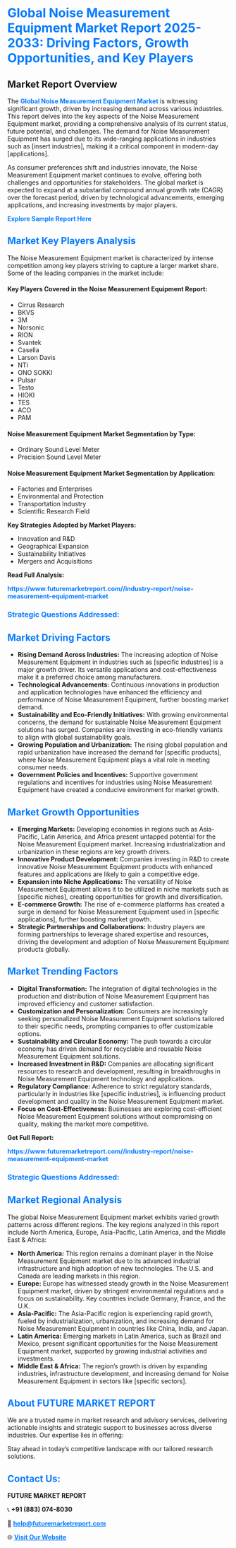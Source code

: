 <h1 style="color: #007BFF;">Global Noise Measurement Equipment Market Report 2025-2033: Driving Factors, Growth Opportunities, and Key Players</h1>

<section id="overview">
<h2>Market Report Overview</h2>
<p>The <a href="https://www.futuremarketreport.com//industry-report/noise-measurement-equipment-market" style="color: #007BFF; text-decoration: none;"><strong>Global Noise Measurement Equipment Market</strong></a> is witnessing significant growth, driven by increasing demand across various industries. This report delves into the key aspects of the Noise Measurement Equipment market, providing a comprehensive analysis of its current status, future potential, and challenges. The demand for Noise Measurement Equipment has surged due to its wide-ranging applications in industries such as [insert industries], making it a critical component in modern-day [applications].</p>
<p>As consumer preferences shift and industries innovate, the Noise Measurement Equipment market continues to evolve, offering both challenges and opportunities for stakeholders. The global market is expected to expand at a substantial compound annual growth rate (CAGR) over the forecast period, driven by technological advancements, emerging applications, and increasing investments by major players.</p>
</section>

<section id="overview">
<p><a href="https://www.futuremarketreport.com//request-sample/reportId=92220" style="color: #007BFF; text-decoration: none;"><strong>Explore Sample Report Here</strong></a></p>
</section>

<section id="key-players">
<h2 style="color: #007BFF;">Market Key Players Analysis</h2>
<p>The Noise Measurement Equipment market is characterized by intense competition among key players striving to capture a larger market share. Some of the leading companies in the market include:</p>
<h4>Key Players Covered in the Noise Measurement Equipment Report:</h4>
<ul><li>Cirrus Research</li><li>BKVS</li><li>3M</li><li>Norsonic</li><li>RION</li><li>Svantek</li><li>Casella</li><li>Larson Davis</li><li>NTi</li><li>ONO SOKKI</li><li>Pulsar</li><li>Testo</li><li>HIOKI</li><li>TES</li><li>ACO</li><li>PAM</li></ul>
<h4>Noise Measurement Equipment Market Segmentation by Type:</h4>
<ul><li>Ordinary Sound Level Meter</li><li>Precision Sound Level Meter</li></ul>

<h4>Noise Measurement Equipment Market Segmentation by Application:</h4>
<ul><li>Factories and Enterprises</li><li>Environmental and Protection</li><li>Transportation Industry</li><li>Scientific Research Field</li></ul>
<p><strong>Key Strategies Adopted by Market Players:</strong></p>
<ul>
<li>Innovation and R&D</li>
<li>Geographical Expansion</li>
<li>Sustainability Initiatives</li>
<li>Mergers and Acquisitions</li>
</ul>
</section>

<section>
<p><strong>Read Full Analysis: </strong></p><a href="https://www.futuremarketreport.com//industry-report/noise-measurement-equipment-market" style="color: #007BFF; text-decoration: none;"><strong>https://www.futuremarketreport.com//industry-report/noise-measurement-equipment-market</strong></a>
<h3 style="color: #007BFF;">Strategic Questions Addressed:</h3>
</section>

<section id="driving-factors">
<h2 style="color: #007BFF;">Market Driving Factors</h2>
<ul>
<li><strong>Rising Demand Across Industries:</strong> The increasing adoption of Noise Measurement Equipment in industries such as [specific industries] is a major growth driver. Its versatile applications and cost-effectiveness make it a preferred choice among manufacturers.</li>
<li><strong>Technological Advancements:</strong> Continuous innovations in production and application technologies have enhanced the efficiency and performance of Noise Measurement Equipment, further boosting market demand.</li>
<li><strong>Sustainability and Eco-Friendly Initiatives:</strong> With growing environmental concerns, the demand for sustainable Noise Measurement Equipment solutions has surged. Companies are investing in eco-friendly variants to align with global sustainability goals.</li>
<li><strong>Growing Population and Urbanization:</strong> The rising global population and rapid urbanization have increased the demand for [specific products], where Noise Measurement Equipment plays a vital role in meeting consumer needs.</li>
<li><strong>Government Policies and Incentives:</strong> Supportive government regulations and incentives for industries using Noise Measurement Equipment have created a conducive environment for market growth.</li>
</ul>
</section>

<section id="growth-opportunities">
<h2 style="color: #007BFF;">Market Growth Opportunities</h2>
<ul>
<li><strong>Emerging Markets:</strong> Developing economies in regions such as Asia-Pacific, Latin America, and Africa present untapped potential for the Noise Measurement Equipment market. Increasing industrialization and urbanization in these regions are key growth drivers.</li>
<li><strong>Innovative Product Development:</strong> Companies investing in R&D to create innovative Noise Measurement Equipment products with enhanced features and applications are likely to gain a competitive edge.</li>
<li><strong>Expansion into Niche Applications:</strong> The versatility of Noise Measurement Equipment allows it to be utilized in niche markets such as [specific niches], creating opportunities for growth and diversification.</li>
<li><strong>E-commerce Growth:</strong> The rise of e-commerce platforms has created a surge in demand for Noise Measurement Equipment used in [specific applications], further boosting market growth.</li>
<li><strong>Strategic Partnerships and Collaborations:</strong> Industry players are forming partnerships to leverage shared expertise and resources, driving the development and adoption of Noise Measurement Equipment products globally.</li>
</ul>
</section>

<section id="trending-factors">
<h2 style="color: #007BFF;">Market Trending Factors</h2>
<ul>
<li><strong>Digital Transformation:</strong> The integration of digital technologies in the production and distribution of Noise Measurement Equipment has improved efficiency and customer satisfaction.</li>
<li><strong>Customization and Personalization:</strong> Consumers are increasingly seeking personalized Noise Measurement Equipment solutions tailored to their specific needs, prompting companies to offer customizable options.</li>
<li><strong>Sustainability and Circular Economy:</strong> The push towards a circular economy has driven demand for recyclable and reusable Noise Measurement Equipment solutions.</li>
<li><strong>Increased Investment in R&D:</strong> Companies are allocating significant resources to research and development, resulting in breakthroughs in Noise Measurement Equipment technology and applications.</li>
<li><strong>Regulatory Compliance:</strong> Adherence to strict regulatory standards, particularly in industries like [specific industries], is influencing product development and quality in the Noise Measurement Equipment market.</li>
<li><strong>Focus on Cost-Effectiveness:</strong> Businesses are exploring cost-efficient Noise Measurement Equipment solutions without compromising on quality, making the market more competitive.</li>
</ul>
</section>

<section>
<p><strong>Get Full Report: </strong></p><a href="https://www.futuremarketreport.com//industry-report/noise-measurement-equipment-market" style="color: #007BFF; text-decoration: none;"><strong>https://www.futuremarketreport.com//industry-report/noise-measurement-equipment-market</strong></a>
<h3 style="color: #007BFF;">Strategic Questions Addressed:</h3>
</section>


<section id="regional-analysis">
<h2 style="color: #007BFF;">Market Regional Analysis</h2>
<p>The global Noise Measurement Equipment market exhibits varied growth patterns across different regions. The key regions analyzed in this report include North America, Europe, Asia-Pacific, Latin America, and the Middle East & Africa:</p>
<ul>
<li><strong>North America:</strong> This region remains a dominant player in the Noise Measurement Equipment market due to its advanced industrial infrastructure and high adoption of new technologies. The U.S. and Canada are leading markets in this region.</li>
<li><strong>Europe:</strong> Europe has witnessed steady growth in the Noise Measurement Equipment market, driven by stringent environmental regulations and a focus on sustainability. Key countries include Germany, France, and the U.K.</li>
<li><strong>Asia-Pacific:</strong> The Asia-Pacific region is experiencing rapid growth, fueled by industrialization, urbanization, and increasing demand for Noise Measurement Equipment in countries like China, India, and Japan.</li>
<li><strong>Latin America:</strong> Emerging markets in Latin America, such as Brazil and Mexico, present significant opportunities for the Noise Measurement Equipment market, supported by growing industrial activities and investments.</li>
<li><strong>Middle East & Africa:</strong> The region’s growth is driven by expanding industries, infrastructure development, and increasing demand for Noise Measurement Equipment in sectors like [specific sectors].</li>
</ul>
</section>

<footer>
<h2 style="color: #007BFF;">About FUTURE MARKET REPORT</h2>
<p>We are a trusted name in market research and advisory services, delivering actionable insights and strategic support to businesses across diverse industries. Our expertise lies in offering:</p>

<p>Stay ahead in today’s competitive landscape with our tailored research solutions.</p>

<h2 style="color: #007BFF;">Contact Us:</h2>
<p><strong>FUTURE MARKET REPORT</strong></p>
<p>📞 <strong>+91 (883) 074-8030</strong></p>
<p>📧 <strong><a href="mailto:help@futuremarketreport.com" style="color: #007BFF;">help@futuremarketreport.com</a></strong></p>
<p>🌐 <strong><a href="https://www.futuremarketreport.com/" style="color: #007BFF;">Visit Our Website</a></strong></p>
</footer>